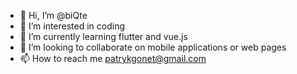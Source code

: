 - 👋 Hi, I’m @biQte
- 👀 I’m interested in coding
- 🌱 I’m currently learning flutter and vue.js
- 💞️ I’m looking to collaborate on mobile applications or web pages
- 📫 How to reach me patrykgonet@gmail.com

<!---
biQte/biQte is a ✨ special ✨ repository because its `README.md` (this file) appears on your GitHub profile.
You can click the Preview link to take a look at your changes.
--->
